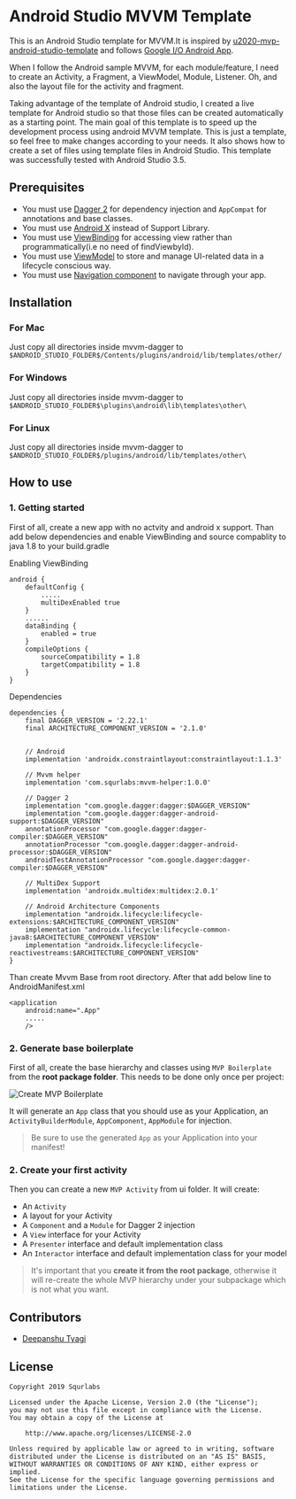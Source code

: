 # Android Studio MVVM Template

This is an Android Studio template for MVVM.It is inspired by [u2020-mvp-android-studio-template](https://github.com/LiveTyping/u2020-mvp-android-studio-template) and follows [Google I/O Android App](https://github.com/google/iosched).

When I follow the Android sample MVVM, for each module/feature, I need to create an Activity, a Fragment, a ViewModel, Module, Listener. Oh, and also the layout file for the activity and fragment.

Taking advantage of the template of Android studio, I created a live template for Android studio so that those files can be created automatically as a starting point. The main goal of this template is to speed up the development process using android MVVM template. This is just a template, so feel free to make changes according to your needs. It also shows how to create a set of files using template files in Android Studio. This template was successfully tested with Android Studio 3.5.

## Prerequisites

- You must use [Dagger 2](http://google.github.io/dagger/) for dependency injection and `AppCompat` for annotations and base classes.
- You must use [Android X](https://developer.android.com/jetpack/androidx) instead of Support Library.
- You must use [ViewBinding](https://developer.android.com/jetpack/androidx) for accessing view rather than programmatically(i.e no need of findViewbyId).
- You must use [ViewModel](https://developer.android.com/topic/libraries/architecture/viewmodel) to store and manage UI-related data in a lifecycle conscious way.
- You must use [Navigation component](https://developer.android.com/guide/navigation/navigation-getting-started) to navigate through your app.

## Installation

### For Mac

Just copy all directories inside mvvm-dagger to `$ANDROID_STUDIO_FOLDER$/Contents/plugins/android/lib/templates/other/`

### For Windows

Just copy all directories inside mvvm-dagger to `$ANDROID_STUDIO_FOLDER$\plugins\android\lib\templates\other\`

### For Linux

Just copy all directories inside mvvm-dagger to `$ANDROID_STUDIO_FOLDER$/plugins/android/lib/templates/other\`

## How to use

### 1. Getting started

First of all, create a new app with no actvity and android x support. Than add below dependencies and enable ViewBinding and source compablity to java 1.8 to your build.gradle

Enabling ViewBinding
```
android {
    defaultConfig {
        .....
        multiDexEnabled true
    }
    ......
    dataBinding {
        enabled = true
    }
    compileOptions {
        sourceCompatibility = 1.8
        targetCompatibility = 1.8
    }
}
```

Dependencies
```
dependencies {
    final DAGGER_VERSION = '2.22.1'
    final ARCHITECTURE_COMPONENT_VERSION = '2.1.0'


    // Android
    implementation 'androidx.constraintlayout:constraintlayout:1.1.3'

    // Mvvm helper
    implementation 'com.squrlabs:mvvm-helper:1.0.0'

    // Dagger 2
    implementation "com.google.dagger:dagger:$DAGGER_VERSION"
    implementation "com.google.dagger:dagger-android-support:$DAGGER_VERSION"
    annotationProcessor "com.google.dagger:dagger-compiler:$DAGGER_VERSION"
    annotationProcessor "com.google.dagger:dagger-android-processor:$DAGGER_VERSION"
    androidTestAnnotationProcessor "com.google.dagger:dagger-compiler:$DAGGER_VERSION"

    // MultiDex Support
    implementation 'androidx.multidex:multidex:2.0.1'

    // Android Architecture Components
    implementation "androidx.lifecycle:lifecycle-extensions:$ARCHITECTURE_COMPONENT_VERSION"
    implementation "androidx.lifecycle:lifecycle-common-java8:$ARCHITECTURE_COMPONENT_VERSION"
    implementation "androidx.lifecycle:lifecycle-reactivestreams:$ARCHITECTURE_COMPONENT_VERSION"
}
```

Than create Mvvm Base from root directory. After that add below line to AndroidManifest.xml

```
<application
    android:name=".App"
    .....
    />
```

### 2. Generate base boilerplate

First of all, create the base hierarchy and classes using `MVP Boilerplate` from the **root package folder**. This needs to be done only once per project:

![Create MVP Boilerplate](static/createboilerplate.png "Create MVP Boilerplate")

It will generate an `App` class that you should use as your Application, an `ActivityBuilderModule`, `AppComponent`, `AppModule` for injection.

> Be sure to use the generated `App` as your Application into your manifest!

### 2. Create your first activity

Then you can create a new `MVP Activity` from ui folder. It will create:

- An `Activity`
- A layout for your Activity
- A `Component` and a `Module` for Dagger 2 injection
- A `View` interface for your Activity
- A `Presenter` interface and default implementation class
- An `Interactor` interface and default implementation class for your model

> It's important that you **create it from the root package**, otherwise it will re-create the whole MVP hierarchy under your subpackage which is not what you want.

## Contributors

- [Deepanshu Tyagi](https://github.com/deepanshut041)

## License

```
Copyright 2019 Squrlabs

Licensed under the Apache License, Version 2.0 (the "License");
you may not use this file except in compliance with the License.
You may obtain a copy of the License at

    http://www.apache.org/licenses/LICENSE-2.0

Unless required by applicable law or agreed to in writing, software
distributed under the License is distributed on an "AS IS" BASIS,
WITHOUT WARRANTIES OR CONDITIONS OF ANY KIND, either express or implied.
See the License for the specific language governing permissions and
limitations under the License.
```
